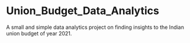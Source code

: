 # Union_Budget_Data_Analytics
A small and simple data analytics project on finding insights to the Indian union budget of year 2021.
